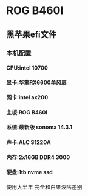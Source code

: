 # ROG B460I
## 黑苹果efi文件
### 本机配置
#### CPU:intel 10700
#### 显卡:华擎RX6600单风扇
#### 网卡:intel ax200
#### 主板:ROG B460I
#### 系统:最新版 sonoma 14.3.1
#### 声卡:ALC S1220A
#### 内存:2x16GB DDR4 3000
#### 硬盘:1tb nvme ssd

使用大半年 完全和白果没啥差别
